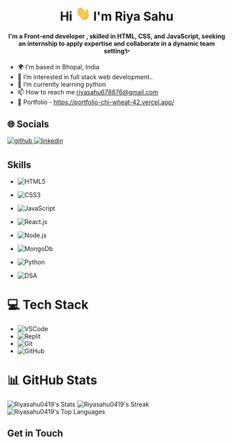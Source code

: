 
<h1 align="center">Hi <img src="https://raw.githubusercontent.com/ABSphreak/ABSphreak/master/gifs/Hi.gif" width="35"> I'm Riya Sahu</h1>
 <h4 align="center">I'm a Front-end developer , skilled in HTML, CSS, and JavaScript, seeking an internship to apply expertise and collaborate in a dynamic team setting✨</h4> 




- 🌍 I'm based in Bhopal, India
- 👀 I’m interested in full stack web development..
- 🌱 I’m currently learning python 
- 📫 How to reach me riyasahu678876@gmail.com
- 💼 Portfolio - https://portfolio-chi-wheat-42.vercel.app/

<!---
Riyasahu0419/Riyasahu0419 is a ✨ special ✨ repository because its `README.md` (this file) appears on your GitHub profile.
You can click the Preview link to take a look at your changes.
--->




## 🌐 Socials

<a href="[https://https://github.com/Riyasahu0419](https://github.com/Riyasahu0419)" target="_blank">
<img src=https://img.shields.io/badge/github-%2324292e.svg?&style=for-the-badge&logo=github&logoColor=white alt=github style="margin-bottom: 5px;" />
</a>
<a href="[[https://www.linkedin.com/in/riya-sahu-08a462230/](https://www.linkedin.com/in/riya-sahu-08a462230/))" target="_blank">
<img src=https://img.shields.io/badge/linkedin-%231E77B5.svg?&style=for-the-badge&logo=linkedin&logoColor=white alt=linkedin style="margin-bottom: 5px;" />
   </a>

## Skills
- ![HTML5](https://img.shields.io/badge/html5-%23E34F26.svg?style=for-the-badge&logo=html5&logoColor=white) 
- ![CSS3](https://img.shields.io/badge/css3-%231572B6.svg?style=for-the-badge&logo=css3&logoColor=white) 

- ![JavaScript](https://img.shields.io/badge/javascript-%23323330.svg?style=for-the-badge&logo=javascript&logoColor=%23F7DF1E) 
- ![React.js](https://encrypted-tbn0.gstatic.com/images?q=tbn:ANd9GcR8EqL3Rezy-aEsS_v384k_iywdbC5T-BRcU7q-WvbsZvtcFtV4Yhr_hJRUgq6v_5mN0_Q&usqp=CAU) 
- ![Node.js](https://encrypted-tbn0.gstatic.com/images?q=tbn:ANd9GcSZh54BpI8JomBzhFyfYLDKzm4ti3uHTsNqzg&s) 
- ![MongoDb](https://encrypted-tbn0.gstatic.com/images?q=tbn:ANd9GcR_vIRlsojcPkaQxTMExn6Tp63hHY-lY534rg&s) 


- ![Python](https://img.shields.io/badge/Python-3776AB?style=flat&logo=python&logoColor=white)
- ![DSA](https://img.shields.io/badge/Data_Structures_%26_Algorithms-0082C9?style=flat)



# 💻 Tech Stack
- ![VSCode](https://img.shields.io/badge/VSCode-007ACC?style=flat&logo=visual-studio-code&logoColor=white)
- ![Replit](https://img.shields.io/badge/Replit-667881?style=flat&logo=replit&logoColor=white)
- ![Git](https://img.shields.io/badge/Git-F05032?style=flat&logo=git&logoColor=white)
- ![GitHub](https://img.shields.io/badge/GitHub-181717?style=flat&logo=github&logoColor=white)



# 📊 GitHub Stats

![Riyasahu0419's Stats](https://github-readme-stats.vercel.app/api?username=Riyasahu0419&theme=tokyonight&show_icons=true&hide_border=false&count_private=true)
![Riyasahu0419's Streak](https://github-readme-streak-stats.herokuapp.com/?user=Riyasahu0419&theme=tokyonight&hide_border=false)
![Riyasahu0419's Top Languages](https://github-readme-stats.vercel.app/api/top-langs/?username=Riyasahu0419&theme=tokyonight&show_icons=true&hide_border=false&layout=compact)



## Get in Touch
